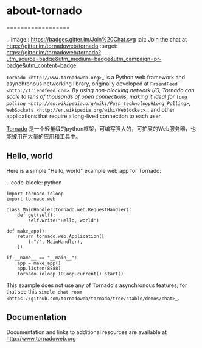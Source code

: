 # about-tornado

==================

.. image:: https://badges.gitter.im/Join%20Chat.svg
   :alt: Join the chat at https://gitter.im/tornadoweb/tornado
   :target: https://gitter.im/tornadoweb/tornado?utm_source=badge&utm_medium=badge&utm_campaign=pr-badge&utm_content=badge

`Tornado <http://www.tornadoweb.org>`_ is a Python web framework and
asynchronous networking library, originally developed at `FriendFeed
<http://friendfeed.com>`_.  By using non-blocking network I/O, Tornado
can scale to tens of thousands of open connections, making it ideal for
`long polling <http://en.wikipedia.org/wiki/Push_technology#Long_Polling>`_,
`WebSockets <http://en.wikipedia.org/wiki/WebSocket>`_, and other
applications that require a long-lived connection to each user.

[Tornado](http://www.tornadoweb.org) 是一个轻量级的python框架，可编写强大的，可扩展的Web服务器，也能被用在大量的应用和工具中。


Hello, world
------------

Here is a simple "Hello, world" example web app for Tornado:

.. code-block:: python

    import tornado.ioloop
    import tornado.web

    class MainHandler(tornado.web.RequestHandler):
        def get(self):
            self.write("Hello, world")

    def make_app():
        return tornado.web.Application([
            (r"/", MainHandler),
        ])

    if __name__ == "__main__":
        app = make_app()
        app.listen(8888)
        tornado.ioloop.IOLoop.current().start()

This example does not use any of Tornado's asynchronous features; for
that see this `simple chat room
<https://github.com/tornadoweb/tornado/tree/stable/demos/chat>`_.

Documentation
-------------

Documentation and links to additional resources are available at
http://www.tornadoweb.org


